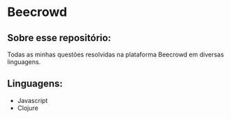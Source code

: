 # Beecrowd
## Sobre esse repositório:
Todas as minhas questões resolvidas na plataforma Beecrowd em diversas linguagens.

## Linguagens:
- Javascript
- Clojure
